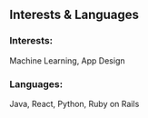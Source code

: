 ## Interests & Languages
### Interests:
Machine Learning, App Design
### Languages:
Java, React, Python, Ruby on Rails


